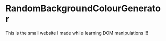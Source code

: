 # RandomBackgroundColourGenerator
This is the small website I made while learning DOM manipulations !!! 
